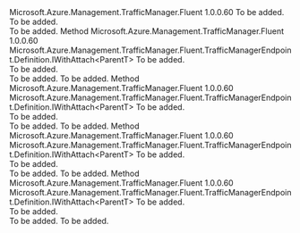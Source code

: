 <Type Name="IWithGeographicLocation&lt;ParentT&gt;" FullName="Microsoft.Azure.Management.TrafficManager.Fluent.TrafficManagerEndpoint.Definition.IWithGeographicLocation&lt;ParentT&gt;">
  <TypeSignature Language="C#" Value="public interface IWithGeographicLocation&lt;ParentT&gt;" />
  <TypeSignature Language="ILAsm" Value=".class public interface auto ansi abstract IWithGeographicLocation`1&lt;ParentT&gt;" />
  <TypeSignature Language="DocId" Value="T:Microsoft.Azure.Management.TrafficManager.Fluent.TrafficManagerEndpoint.Definition.IWithGeographicLocation`1" />
  <TypeSignature Language="VB.NET" Value="Public Interface IWithGeographicLocation(Of ParentT)" />
  <TypeSignature Language="F#" Value="type IWithGeographicLocation&lt;'ParentT&gt; = interface" />
  <AssemblyInfo>
    <AssemblyName>Microsoft.Azure.Management.TrafficManager.Fluent</AssemblyName>
    <AssemblyVersion>1.0.0.60</AssemblyVersion>
  </AssemblyInfo>
  <TypeParameters>
    <TypeParameter Name="ParentT" />
  </TypeParameters>
  <Interfaces />
  <Docs>
    <typeparam name="ParentT">To be added.</typeparam>
    <summary>To be added.</summary>
    <remarks>To be added.</remarks>
  </Docs>
  <Members>
    <Member MemberName="WithGeographicLocation">
      <MemberSignature Language="C#" Value="public Microsoft.Azure.Management.TrafficManager.Fluent.TrafficManagerEndpoint.Definition.IWithAttach&lt;ParentT&gt; WithGeographicLocation (Microsoft.Azure.Management.TrafficManager.Fluent.IGeographicLocation geographicLocation);" />
      <MemberSignature Language="ILAsm" Value=".method public hidebysig newslot virtual instance class Microsoft.Azure.Management.TrafficManager.Fluent.TrafficManagerEndpoint.Definition.IWithAttach`1&lt;!ParentT&gt; WithGeographicLocation(class Microsoft.Azure.Management.TrafficManager.Fluent.IGeographicLocation geographicLocation) cil managed" />
      <MemberSignature Language="DocId" Value="M:Microsoft.Azure.Management.TrafficManager.Fluent.TrafficManagerEndpoint.Definition.IWithGeographicLocation`1.WithGeographicLocation(Microsoft.Azure.Management.TrafficManager.Fluent.IGeographicLocation)" />
      <MemberSignature Language="VB.NET" Value="Public Function WithGeographicLocation (geographicLocation As IGeographicLocation) As IWithAttach(Of ParentT)" />
      <MemberSignature Language="F#" Value="abstract member WithGeographicLocation : Microsoft.Azure.Management.TrafficManager.Fluent.IGeographicLocation -&gt; Microsoft.Azure.Management.TrafficManager.Fluent.TrafficManagerEndpoint.Definition.IWithAttach&lt;'ParentT&gt;" Usage="iWithGeographicLocation.WithGeographicLocation geographicLocation" />
      <MemberType>Method</MemberType>
      <AssemblyInfo>
        <AssemblyName>Microsoft.Azure.Management.TrafficManager.Fluent</AssemblyName>
        <AssemblyVersion>1.0.0.60</AssemblyVersion>
      </AssemblyInfo>
      <ReturnValue>
        <ReturnType>Microsoft.Azure.Management.TrafficManager.Fluent.TrafficManagerEndpoint.Definition.IWithAttach&lt;ParentT&gt;</ReturnType>
      </ReturnValue>
      <Parameters>
        <Parameter Name="geographicLocation" Type="Microsoft.Azure.Management.TrafficManager.Fluent.IGeographicLocation" />
      </Parameters>
      <Docs>
        <param name="geographicLocation">To be added.</param>
        <summary>To be added.</summary>
        <returns>To be added.</returns>
        <remarks>To be added.</remarks>
      </Docs>
    </Member>
    <Member MemberName="WithGeographicLocation">
      <MemberSignature Language="C#" Value="public Microsoft.Azure.Management.TrafficManager.Fluent.TrafficManagerEndpoint.Definition.IWithAttach&lt;ParentT&gt; WithGeographicLocation (string geographicLocationCode);" />
      <MemberSignature Language="ILAsm" Value=".method public hidebysig newslot virtual instance class Microsoft.Azure.Management.TrafficManager.Fluent.TrafficManagerEndpoint.Definition.IWithAttach`1&lt;!ParentT&gt; WithGeographicLocation(string geographicLocationCode) cil managed" />
      <MemberSignature Language="DocId" Value="M:Microsoft.Azure.Management.TrafficManager.Fluent.TrafficManagerEndpoint.Definition.IWithGeographicLocation`1.WithGeographicLocation(System.String)" />
      <MemberSignature Language="VB.NET" Value="Public Function WithGeographicLocation (geographicLocationCode As String) As IWithAttach(Of ParentT)" />
      <MemberSignature Language="F#" Value="abstract member WithGeographicLocation : string -&gt; Microsoft.Azure.Management.TrafficManager.Fluent.TrafficManagerEndpoint.Definition.IWithAttach&lt;'ParentT&gt;" Usage="iWithGeographicLocation.WithGeographicLocation geographicLocationCode" />
      <MemberType>Method</MemberType>
      <AssemblyInfo>
        <AssemblyName>Microsoft.Azure.Management.TrafficManager.Fluent</AssemblyName>
        <AssemblyVersion>1.0.0.60</AssemblyVersion>
      </AssemblyInfo>
      <ReturnValue>
        <ReturnType>Microsoft.Azure.Management.TrafficManager.Fluent.TrafficManagerEndpoint.Definition.IWithAttach&lt;ParentT&gt;</ReturnType>
      </ReturnValue>
      <Parameters>
        <Parameter Name="geographicLocationCode" Type="System.String" />
      </Parameters>
      <Docs>
        <param name="geographicLocationCode">To be added.</param>
        <summary>To be added.</summary>
        <returns>To be added.</returns>
        <remarks>To be added.</remarks>
      </Docs>
    </Member>
    <Member MemberName="WithGeographicLocations">
      <MemberSignature Language="C#" Value="public Microsoft.Azure.Management.TrafficManager.Fluent.TrafficManagerEndpoint.Definition.IWithAttach&lt;ParentT&gt; WithGeographicLocations (System.Collections.Generic.IList&lt;Microsoft.Azure.Management.TrafficManager.Fluent.IGeographicLocation&gt; geographicLocations);" />
      <MemberSignature Language="ILAsm" Value=".method public hidebysig newslot virtual instance class Microsoft.Azure.Management.TrafficManager.Fluent.TrafficManagerEndpoint.Definition.IWithAttach`1&lt;!ParentT&gt; WithGeographicLocations(class System.Collections.Generic.IList`1&lt;class Microsoft.Azure.Management.TrafficManager.Fluent.IGeographicLocation&gt; geographicLocations) cil managed" />
      <MemberSignature Language="DocId" Value="M:Microsoft.Azure.Management.TrafficManager.Fluent.TrafficManagerEndpoint.Definition.IWithGeographicLocation`1.WithGeographicLocations(System.Collections.Generic.IList{Microsoft.Azure.Management.TrafficManager.Fluent.IGeographicLocation})" />
      <MemberSignature Language="VB.NET" Value="Public Function WithGeographicLocations (geographicLocations As IList(Of IGeographicLocation)) As IWithAttach(Of ParentT)" />
      <MemberSignature Language="F#" Value="abstract member WithGeographicLocations : System.Collections.Generic.IList&lt;Microsoft.Azure.Management.TrafficManager.Fluent.IGeographicLocation&gt; -&gt; Microsoft.Azure.Management.TrafficManager.Fluent.TrafficManagerEndpoint.Definition.IWithAttach&lt;'ParentT&gt;" Usage="iWithGeographicLocation.WithGeographicLocations geographicLocations" />
      <MemberType>Method</MemberType>
      <AssemblyInfo>
        <AssemblyName>Microsoft.Azure.Management.TrafficManager.Fluent</AssemblyName>
        <AssemblyVersion>1.0.0.60</AssemblyVersion>
      </AssemblyInfo>
      <ReturnValue>
        <ReturnType>Microsoft.Azure.Management.TrafficManager.Fluent.TrafficManagerEndpoint.Definition.IWithAttach&lt;ParentT&gt;</ReturnType>
      </ReturnValue>
      <Parameters>
        <Parameter Name="geographicLocations" Type="System.Collections.Generic.IList&lt;Microsoft.Azure.Management.TrafficManager.Fluent.IGeographicLocation&gt;" />
      </Parameters>
      <Docs>
        <param name="geographicLocations">To be added.</param>
        <summary>To be added.</summary>
        <returns>To be added.</returns>
        <remarks>To be added.</remarks>
      </Docs>
    </Member>
    <Member MemberName="WithGeographicLocations">
      <MemberSignature Language="C#" Value="public Microsoft.Azure.Management.TrafficManager.Fluent.TrafficManagerEndpoint.Definition.IWithAttach&lt;ParentT&gt; WithGeographicLocations (System.Collections.Generic.IList&lt;string&gt; geographicLocationCodes);" />
      <MemberSignature Language="ILAsm" Value=".method public hidebysig newslot virtual instance class Microsoft.Azure.Management.TrafficManager.Fluent.TrafficManagerEndpoint.Definition.IWithAttach`1&lt;!ParentT&gt; WithGeographicLocations(class System.Collections.Generic.IList`1&lt;string&gt; geographicLocationCodes) cil managed" />
      <MemberSignature Language="DocId" Value="M:Microsoft.Azure.Management.TrafficManager.Fluent.TrafficManagerEndpoint.Definition.IWithGeographicLocation`1.WithGeographicLocations(System.Collections.Generic.IList{System.String})" />
      <MemberSignature Language="VB.NET" Value="Public Function WithGeographicLocations (geographicLocationCodes As IList(Of String)) As IWithAttach(Of ParentT)" />
      <MemberSignature Language="F#" Value="abstract member WithGeographicLocations : System.Collections.Generic.IList&lt;string&gt; -&gt; Microsoft.Azure.Management.TrafficManager.Fluent.TrafficManagerEndpoint.Definition.IWithAttach&lt;'ParentT&gt;" Usage="iWithGeographicLocation.WithGeographicLocations geographicLocationCodes" />
      <MemberType>Method</MemberType>
      <AssemblyInfo>
        <AssemblyName>Microsoft.Azure.Management.TrafficManager.Fluent</AssemblyName>
        <AssemblyVersion>1.0.0.60</AssemblyVersion>
      </AssemblyInfo>
      <ReturnValue>
        <ReturnType>Microsoft.Azure.Management.TrafficManager.Fluent.TrafficManagerEndpoint.Definition.IWithAttach&lt;ParentT&gt;</ReturnType>
      </ReturnValue>
      <Parameters>
        <Parameter Name="geographicLocationCodes" Type="System.Collections.Generic.IList&lt;System.String&gt;" />
      </Parameters>
      <Docs>
        <param name="geographicLocationCodes">To be added.</param>
        <summary>To be added.</summary>
        <returns>To be added.</returns>
        <remarks>To be added.</remarks>
      </Docs>
    </Member>
  </Members>
</Type>